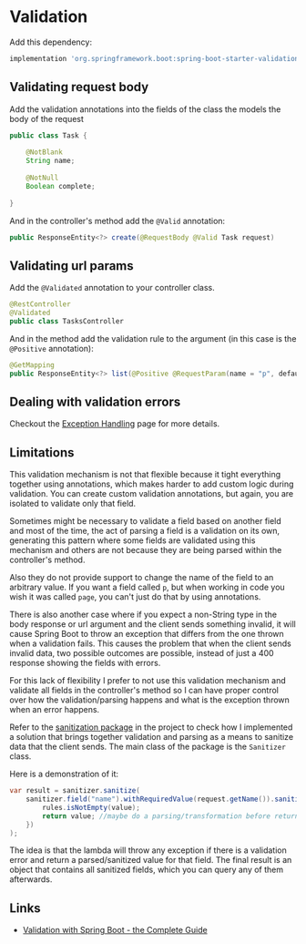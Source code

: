 # Validation

Add this dependency:

````groovy
implementation 'org.springframework.boot:spring-boot-starter-validation'
````

## Validating request body

Add the validation annotations into the fields of the class the models the body of the request

````java
public class Task {
    
    @NotBlank
    String name;
    
    @NotNull
    Boolean complete;
    
}
````

And in the controller's method add the ``@Valid`` annotation:

````java
public ResponseEntity<?> create(@RequestBody @Valid Task request)
````

## Validating url params

Add the ``@Validated`` annotation to your controller class.

````java
@RestController
@Validated
public class TasksController
````

And in the method add the validation rule to the argument (in this case is the ``@Positive`` annotation):

````java
@GetMapping
public ResponseEntity<?> list(@Positive @RequestParam(name = "p", defaultValue = "1") int page)
````

## Dealing with validation errors

Checkout the [Exception Handling](exception-handling.md) page for more details.

## Limitations

This validation mechanism is not that flexible because it tight everything together using annotations, which makes harder
to add custom logic during validation. You can create custom validation annotations, but again, you are isolated to validate only that field.

Sometimes might be necessary to validate a field based on another field and most of the time, the act of parsing a field
is a validation on its own, generating this pattern where some fields are validated using this mechanism and others are not
because they are being parsed within the controller's method.

Also they do not provide support to change the name of the field to an arbitrary value. If you want a field called ``p``, 
but when working in code you wish it was called ``page``, you can't just do that by using annotations.

There is also another case where if you expect a non-String type in the body response or url argument and the client sends
something invalid, it will cause Spring Boot to throw an exception that differs from the one thrown when a validation fails.
This causes the problem that when the client sends invalid data, two possible outcomes are possible, instead of just a 400
response showing the fields with errors.

For this lack of flexibility I prefer to not use this validation mechanism and validate all fields in the controller's method
so I can have proper control over how the validation/parsing happens and what is the exception thrown when an error happens.

Refer to the [sanitization package](../src/main/java/degallant/github/io/todoapp/sanitization) in the project to check how I implemented a solution that brings together validation and parsing
as a means to sanitize data that the client sends. The main class of the package is the ``Sanitizer`` class.

Here is a demonstration of it:

````java
var result = sanitizer.sanitize(
    sanitizer.field("name").withRequiredValue(request.getName()).sanitize(value -> {
        rules.isNotEmpty(value);
        return value; //maybe do a parsing/transformation before returning the value 
    })
);
````

The idea is that the lambda will throw any exception if there is a validation error and return a parsed/sanitized value for that field.
The final result is an object that contains all sanitized fields, which you can query any of them afterwards.

## Links

- [Validation with Spring Boot - the Complete Guide](https://reflectoring.io/bean-validation-with-spring-boot)